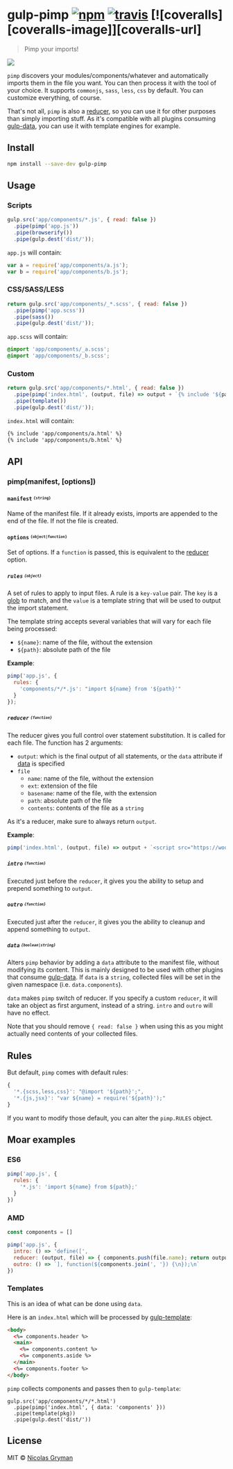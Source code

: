 # gulp-pimp [![npm][npm-image]][npm-url] [![travis][travis-image]][travis-url] [![coveralls][coveralls-image]][coveralls-url]

[npm-image]: https://img.shields.io/npm/v/gulp-pimp.svg?style=flat
[npm-url]: https://npmjs.org/package/gulp-pimp
[travis-image]: https://img.shields.io/travis/ngryman/gulp-pimp.svg?style=flat
[travis-url]: https://travis-ci.org/ngryman/gulp-pimp
[codecov-image]: https://codecov.io/github/ngryman/gulp-pimp/coverage.svg
[codecov-url]: https://codecov.io/github/ngryman/gulp-pimp

> Pimp your imports!

![](http://i.giphy.com/YjJZKbm2kNN7i.gif)


`pimp` discovers your modules/components/whatever and automatically imports them in the file you
want. You can then process it with the tool of your choice.
It supports `commonjs`, `sass`, `less`, `css` by default. You can customize everything, of course.

That's not all, `pimp` is also a [reducer],
so you can use it for other purposes than simply importing stuff. As it's compatible with all
plugins consuming [gulp-data], you can use it with template
engines for example.


## Install

```bash
npm install --save-dev gulp-pimp
```

## Usage

### Scripts

```javascript
gulp.src('app/components/*.js', { read: false })
  .pipe(pimp('app.js'))
  .pipe(browserify())
  .pipe(gulp.dest('dist/'));
```

`app.js` will contain:
```javascript
var a = require('app/components/a.js');
var b = require('app/components/b.js');
```

### CSS/SASS/LESS

```javascript
return gulp.src('app/components/_*.scss', { read: false })
  .pipe(pimp('app.scss'))
  .pipe(sass())
  .pipe(gulp.dest('dist/'));
```

`app.scss` will contain:
```scss
@import 'app/components/_a.scss';
@import 'app/components/_b.scss';
```

### Custom

```javascript
return gulp.src('app/components/*.html', { read: false })
  .pipe(pimp('index.html', (output, file) => output + `{% include '${path}' %}` ))
  .pipe(template())
  .pipe(gulp.dest('dist/'));
```

`index.html` will contain:
```html
{% include 'app/components/a.html' %}
{% include 'app/components/b.html' %}
```

## API

### pimp(manifest, [options])

#### `manifest` <sup><sub>`{string}`</sub></sup>

Name of the manifest file. If it already exists, imports are appended to the end of the file.
If not the file is created.

#### `options` <sup><sub>`{object|function}`</sub></sup>

Set of options. If a `function` is passed, this is equivalent to the [reducer](#reducer-function) option.

##### `rules` <sup><sub>`{object}`</sub></sup>

A set of rules to apply to input files.
A rule is a `key-value` pair. The `key` is a [glob] to match, and the `value`
is a template string that will be used to output the import statement.

The template string accepts several variables that will vary for each file being processed:
 - `${name}`: name of the file, without the extension
 - `${path}`: absolute path of the file

<b>Example</b>:
```javascript
pimp('app.js', {
  rules: {
    'components/*/*.js': "import ${name} from '${path}'"
  }
});
```

##### `reducer` <sup><sub>`{function}`</sub></sup>

The reducer gives you full control over statement substitution. It is called for each file.
The function has 2 arguments:
 - `output`: which is the final output of all statements, or the `data` attribute if [data](#user-content-data-booleanstring) is specified
 - `file`
   - `name`: name of the file, without the extension
   - `ext`: extension of the file
   - `basename`: name of the file, with the extension
   - `path`: absolute path of the file
   - `contents`: contents of the file as a `string`

As it's a reducer, make sure to always return `output`.

<b>Example</b>:
```javascript
pimp('index.html', (output, file) => output + `<script src="https://wootcdn.com/${path}"></script>`);
```

##### `intro` <sup><sub>`{function}`</sub></sup>

Executed just before the `reducer`, it gives you the ability to setup and prepend something to `output`.

##### `outro` <sup><sub>`{function}`</sub></sup>

Executed just after the `reducer`, it gives you the ability to cleanup and append something to `output`.

##### `data` <sup><sub>`{boolean|string}`</sub></sup>

Alters `pimp` behavior by adding a `data` attribute to the manifest file, without modifying its
content. This is mainly designed to be used with other plugins that consume [gulp-data].
If `data` is a `string`, collected files will be set in the given namespace (i.e. `data.components`).

`data` makes `pimp` switch of reducer. If you specify a custom `reducer`, it will take an object
as first argument, instead of a string. `intro` and `outro` will have no effect.

Note that you should remove `{ read: false }` when using this as you might actually need contents
of your collected files.

## Rules

But default, `pimp` comes with default rules:
```javascript
{
  '*.{scss,less,css}': "@import '${path}';",
  '*.{js,jsx}': "var ${name} = require('${path}');"
}
```

If you want to modify those default, you can alter the `pimp.RULES` object.

## Moar examples

### ES6

```javascript
pimp('app.js', {
  rules: {
    '*.js': 'import ${name} from ${path};'
  }
})
```

### AMD

```javascript
const components = []

pimp('app.js', {
  intro: () => 'define([',
  reducer: (output, file) => { components.push(file.name); return output + file.name },
  outro: () => `], function(${components.join(', '}) {\n});\n`
})
```

### Templates

This is an idea of what can be done using `data`.

Here is an `index.html` which will be processed by [gulp-template]:
```html
<body>
  <%= components.header %>
  <main>
    <%= components.content %>
    <%= components.aside %>
  </main>
  <%= components.footer %>
</body>
```

`pimp` collects components and passes then to `gulp-template`:
```
gulp.src('app/components/*/*.html')
  .pipe(pimp('index.html', { data: 'components' }))
  .pipe(template(pkg))
  .pipe(gulp.dest('dist/'))
```


## License

MIT © [Nicolas Gryman](http://ngryman.sh)

[reducer]: https://developer.mozilla.org/fr/docs/Web/JavaScript/Reference/Objets_globaux/Array/reduce
[glob]: https://github.com/isaacs/node-glob#glob-primer
[gulp-data]: https://github.com/colynb/gulp-data
[gulp-template]: https://github.com/sindresorhus/gulp-template
